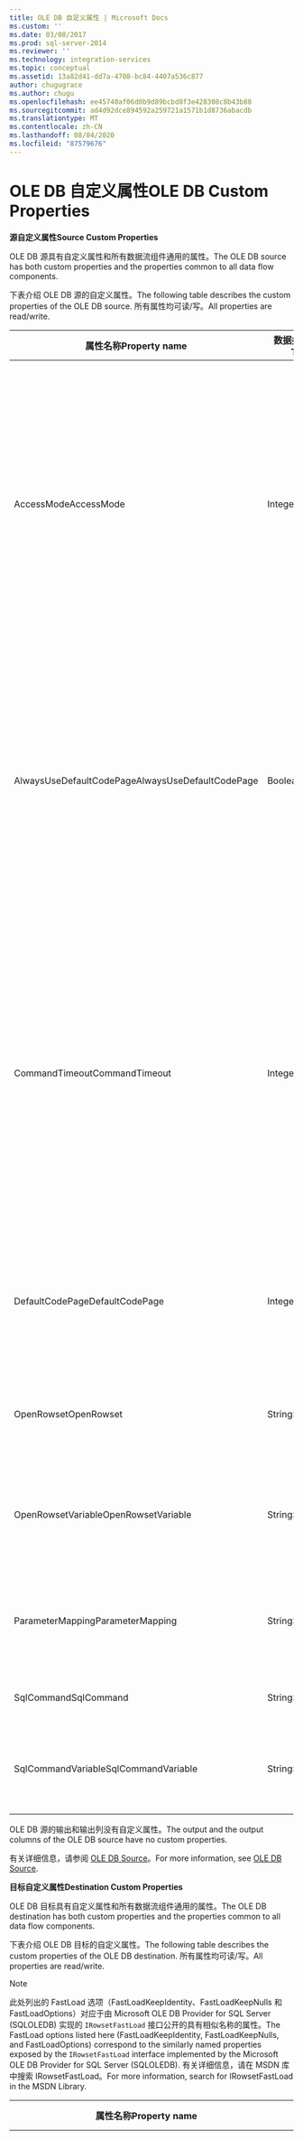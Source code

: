 ```yaml
---
title: OLE DB 自定义属性 | Microsoft Docs
ms.custom: ''
ms.date: 03/08/2017
ms.prod: sql-server-2014
ms.reviewer: ''
ms.technology: integration-services
ms.topic: conceptual
ms.assetid: 13a82d41-dd7a-4708-bc84-4407a536c877
author: chugugrace
ms.author: chugu
ms.openlocfilehash: ee45740af06d0b9d89bcbd8f3e428308c8b43b88
ms.sourcegitcommit: ad4d92dce894592a259721a1571b1d8736abacdb
ms.translationtype: MT
ms.contentlocale: zh-CN
ms.lasthandoff: 08/04/2020
ms.locfileid: "87579676"
---
```

# <a name="ole-db-custom-properties"></a><span data-ttu-id="b47be-102">OLE DB 自定义属性</span><span class="sxs-lookup"><span data-stu-id="b47be-102">OLE DB Custom Properties</span></span>
  <span data-ttu-id="b47be-103">**源自定义属性**</span><span class="sxs-lookup"><span data-stu-id="b47be-103">**Source Custom Properties**</span></span>  
  
 <span data-ttu-id="b47be-104">OLE DB 源具有自定义属性和所有数据流组件通用的属性。</span><span class="sxs-lookup"><span data-stu-id="b47be-104">The OLE DB source has both custom properties and the properties common to all data flow components.</span></span>  
  
 <span data-ttu-id="b47be-105">下表介绍 OLE DB 源的自定义属性。</span><span class="sxs-lookup"><span data-stu-id="b47be-105">The following table describes the custom properties of the OLE DB source.</span></span> <span data-ttu-id="b47be-106">所有属性均可读/写。</span><span class="sxs-lookup"><span data-stu-id="b47be-106">All properties are read/write.</span></span>  
  
|<span data-ttu-id="b47be-107">属性名称</span><span class="sxs-lookup"><span data-stu-id="b47be-107">Property name</span></span>|<span data-ttu-id="b47be-108">数据类型</span><span class="sxs-lookup"><span data-stu-id="b47be-108">Data Type</span></span>|<span data-ttu-id="b47be-109">说明</span><span class="sxs-lookup"><span data-stu-id="b47be-109">Description</span></span>|  
|-------------------|---------------|-----------------|  
|<span data-ttu-id="b47be-110">AccessMode</span><span class="sxs-lookup"><span data-stu-id="b47be-110">AccessMode</span></span>|<span data-ttu-id="b47be-111">Integer</span><span class="sxs-lookup"><span data-stu-id="b47be-111">Integer</span></span>|<span data-ttu-id="b47be-112">用来访问数据库的模式。</span><span class="sxs-lookup"><span data-stu-id="b47be-112">The mode used to access the database.</span></span> <span data-ttu-id="b47be-113">可能的值为 "**打开行集**"、"**从变量打开行集**"、 `SQL Command` 和 "来自变量的**SQL 命令**"</span><span class="sxs-lookup"><span data-stu-id="b47be-113">The possible values are **Open Rowset**, **Open Rowset from Variable**, `SQL Command`, and **SQL Command from Variable**.</span></span> <span data-ttu-id="b47be-114">默认值为 **“打开行集”** 。</span><span class="sxs-lookup"><span data-stu-id="b47be-114">The default value is **Open Rowset**.</span></span>|  
|<span data-ttu-id="b47be-115">AlwaysUseDefaultCodePage</span><span class="sxs-lookup"><span data-stu-id="b47be-115">AlwaysUseDefaultCodePage</span></span>|<span data-ttu-id="b47be-116">Boolean</span><span class="sxs-lookup"><span data-stu-id="b47be-116">Boolean</span></span>|<span data-ttu-id="b47be-117">一个值，指示是使用每列的 `DefaultCodePage` 属性的值，还是尝试从每列的区域设置中派生代码页。</span><span class="sxs-lookup"><span data-stu-id="b47be-117">A value that indicates whether to use the value of the `DefaultCodePage` property for each column, or to try to derive the codepage from each column's locale.</span></span> <span data-ttu-id="b47be-118">此属性的默认值为 `False`。</span><span class="sxs-lookup"><span data-stu-id="b47be-118">The default value of this property is `False`.</span></span>|  
|<span data-ttu-id="b47be-119">CommandTimeout</span><span class="sxs-lookup"><span data-stu-id="b47be-119">CommandTimeout</span></span>|<span data-ttu-id="b47be-120">Integer</span><span class="sxs-lookup"><span data-stu-id="b47be-120">Integer</span></span>|<span data-ttu-id="b47be-121">命令超时之前的秒数。如果值为 0，则表示无限期超时。</span><span class="sxs-lookup"><span data-stu-id="b47be-121">The number of seconds before a command times out. A value of 0 indicates an infinite time-out.</span></span><br /><br /> <span data-ttu-id="b47be-122">注意：此属性未在 OLE DB 源编辑器中提供，但可以使用“高级编辑器”进行设置   。</span><span class="sxs-lookup"><span data-stu-id="b47be-122">Note: This property is not available in the **OLE DB Source Editor**, but can be set by using the **Advanced Editor**.</span></span>|  
|<span data-ttu-id="b47be-123">DefaultCodePage</span><span class="sxs-lookup"><span data-stu-id="b47be-123">DefaultCodePage</span></span>|<span data-ttu-id="b47be-124">Integer</span><span class="sxs-lookup"><span data-stu-id="b47be-124">Integer</span></span>|<span data-ttu-id="b47be-125">当无法从数据源使用代码页信息时所使用的代码页。</span><span class="sxs-lookup"><span data-stu-id="b47be-125">The code page to use when code page information is unavailable from the data source.</span></span>|  
|<span data-ttu-id="b47be-126">OpenRowset</span><span class="sxs-lookup"><span data-stu-id="b47be-126">OpenRowset</span></span>|<span data-ttu-id="b47be-127">String</span><span class="sxs-lookup"><span data-stu-id="b47be-127">String</span></span>|<span data-ttu-id="b47be-128">用来打开行集的数据库对象的名称。</span><span class="sxs-lookup"><span data-stu-id="b47be-128">The name of the database object that is used to open a rowset.</span></span>|  
|<span data-ttu-id="b47be-129">OpenRowsetVariable</span><span class="sxs-lookup"><span data-stu-id="b47be-129">OpenRowsetVariable</span></span>|<span data-ttu-id="b47be-130">String</span><span class="sxs-lookup"><span data-stu-id="b47be-130">String</span></span>|<span data-ttu-id="b47be-131">该变量包含用来打开行集的数据库对象的名称。</span><span class="sxs-lookup"><span data-stu-id="b47be-131">The variable that contains the name of the database object that is used to open a rowset.</span></span>|  
|<span data-ttu-id="b47be-132">ParameterMapping</span><span class="sxs-lookup"><span data-stu-id="b47be-132">ParameterMapping</span></span>|<span data-ttu-id="b47be-133">String</span><span class="sxs-lookup"><span data-stu-id="b47be-133">String</span></span>|<span data-ttu-id="b47be-134">从 SQL 命令中的参数到变量的映射。</span><span class="sxs-lookup"><span data-stu-id="b47be-134">The mapping from parameters in the SQL command to variables.</span></span>|  
|<span data-ttu-id="b47be-135">SqlCommand</span><span class="sxs-lookup"><span data-stu-id="b47be-135">SqlCommand</span></span>|<span data-ttu-id="b47be-136">String</span><span class="sxs-lookup"><span data-stu-id="b47be-136">String</span></span>|<span data-ttu-id="b47be-137">要执行的 SQL 命令。</span><span class="sxs-lookup"><span data-stu-id="b47be-137">The SQL command to be executed.</span></span>|  
|<span data-ttu-id="b47be-138">SqlCommandVariable</span><span class="sxs-lookup"><span data-stu-id="b47be-138">SqlCommandVariable</span></span>|<span data-ttu-id="b47be-139">String</span><span class="sxs-lookup"><span data-stu-id="b47be-139">String</span></span>|<span data-ttu-id="b47be-140">包含要执行的 SQL 命令的变量。</span><span class="sxs-lookup"><span data-stu-id="b47be-140">The variable that contains the SQL command to be executed.</span></span>|  
  
 <span data-ttu-id="b47be-141">OLE DB 源的输出和输出列没有自定义属性。</span><span class="sxs-lookup"><span data-stu-id="b47be-141">The output and the output columns of the OLE DB source have no custom properties.</span></span>  
  
 <span data-ttu-id="b47be-142">有关详细信息，请参阅 [OLE DB Source](ole-db-source.md)。</span><span class="sxs-lookup"><span data-stu-id="b47be-142">For more information, see [OLE DB Source](ole-db-source.md).</span></span>  
  
 <span data-ttu-id="b47be-143">**目标自定义属性**</span><span class="sxs-lookup"><span data-stu-id="b47be-143">**Destination Custom Properties**</span></span>  
  
 <span data-ttu-id="b47be-144">OLE DB 目标具有自定义属性和所有数据流组件通用的属性。</span><span class="sxs-lookup"><span data-stu-id="b47be-144">The OLE DB destination has both custom properties and the properties common to all data flow components.</span></span>  
  
 <span data-ttu-id="b47be-145">下表介绍 OLE DB 目标的自定义属性。</span><span class="sxs-lookup"><span data-stu-id="b47be-145">The following table describes the custom properties of the OLE DB destination.</span></span> <span data-ttu-id="b47be-146">所有属性均可读/写。</span><span class="sxs-lookup"><span data-stu-id="b47be-146">All properties are read/write.</span></span>  
  
> [!NOTE]  
>  <span data-ttu-id="b47be-147">此处列出的 FastLoad 选项（FastLoadKeepIdentity、FastLoadKeepNulls 和 FastLoadOptions）对应于由 Microsoft OLE DB Provider for SQL Server (SQLOLEDB) 实现的 `IRowsetFastLoad` 接口公开的具有相似名称的属性。</span><span class="sxs-lookup"><span data-stu-id="b47be-147">The FastLoad options listed here (FastLoadKeepIdentity, FastLoadKeepNulls, and FastLoadOptions) correspond to the similarly named properties exposed by the `IRowsetFastLoad` interface implemented by the Microsoft OLE DB Provider for SQL Server (SQLOLEDB).</span></span> <span data-ttu-id="b47be-148">有关详细信息，请在 MSDN 库中搜索 IRowsetFastLoad。</span><span class="sxs-lookup"><span data-stu-id="b47be-148">For more information, search for IRowsetFastLoad in the MSDN Library.</span></span>  
  
|<span data-ttu-id="b47be-149">属性名称</span><span class="sxs-lookup"><span data-stu-id="b47be-149">Property name</span></span>|<span data-ttu-id="b47be-150">数据类型</span><span class="sxs-lookup"><span data-stu-id="b47be-150">Data Type</span></span>|<span data-ttu-id="b47be-151">说明</span><span class="sxs-lookup"><span data-stu-id="b47be-151">Description</span></span>|  
|-------------------|---------------|-----------------|  
|<span data-ttu-id="b47be-152">AccessMode</span><span class="sxs-lookup"><span data-stu-id="b47be-152">AccessMode</span></span>|<span data-ttu-id="b47be-153">Integer（枚举）</span><span class="sxs-lookup"><span data-stu-id="b47be-153">Integer (enumeration)</span></span>|<span data-ttu-id="b47be-154">一个指定目标如何访问其目标数据库的值。</span><span class="sxs-lookup"><span data-stu-id="b47be-154">A value that specifies how the destination access its destination database.</span></span><br /><br /> <span data-ttu-id="b47be-155">此属性可以具有下列值之一：</span><span class="sxs-lookup"><span data-stu-id="b47be-155">This property can have one of the following values:</span></span><br /><br /> <span data-ttu-id="b47be-156">`OpenRowset` (0) ：提供表或视图的名称。</span><span class="sxs-lookup"><span data-stu-id="b47be-156">`OpenRowset` (0): You provide the name of a table or view.</span></span><br /><span data-ttu-id="b47be-157">`OpenRowset from Variable` (1) ：提供包含表或视图名称的变量的名称。</span><span class="sxs-lookup"><span data-stu-id="b47be-157">`OpenRowset from Variable` (1): You provide the name of a variable that contains the name of a table or view.</span></span><br /><span data-ttu-id="b47be-158">`OpenRowset Using Fastload` (3) ：提供表或视图的名称。</span><span class="sxs-lookup"><span data-stu-id="b47be-158">`OpenRowset Using Fastload` (3): You provide the name of a table or view.</span></span><br /><span data-ttu-id="b47be-159">`OpenRowset Using Fastload from Variable` (4) ：提供包含表或视图名称的变量的名称。</span><span class="sxs-lookup"><span data-stu-id="b47be-159">`OpenRowset Using Fastload from Variable` (4): You provide the name of a variable that contains the name of a table or view.</span></span><br /><span data-ttu-id="b47be-160">`SQL Command` (2) ：提供 SQL 语句。</span><span class="sxs-lookup"><span data-stu-id="b47be-160">`SQL Command` (2): You provide a SQL statement.</span></span>|  
|<span data-ttu-id="b47be-161">AlwaysUseDefaultCodePage</span><span class="sxs-lookup"><span data-stu-id="b47be-161">AlwaysUseDefaultCodePage</span></span>|<span data-ttu-id="b47be-162">Boolean</span><span class="sxs-lookup"><span data-stu-id="b47be-162">Boolean</span></span>|<span data-ttu-id="b47be-163">一个值，指示是使用每列的 `DefaultCodePage` 属性的值，还是尝试从每列的区域设置中派生代码页。</span><span class="sxs-lookup"><span data-stu-id="b47be-163">A value that indicates whether to use the value of the `DefaultCodePage` property for each column, or to try to derive the codepage from each column's locale.</span></span> <span data-ttu-id="b47be-164">此属性的默认值为 `False`。</span><span class="sxs-lookup"><span data-stu-id="b47be-164">The default value of this property is `False`.</span></span>|  
|<span data-ttu-id="b47be-165">CommandTimeout</span><span class="sxs-lookup"><span data-stu-id="b47be-165">CommandTimeout</span></span>|<span data-ttu-id="b47be-166">Integer</span><span class="sxs-lookup"><span data-stu-id="b47be-166">Integer</span></span>|<span data-ttu-id="b47be-167">SQL 命令在超时前可以运行的最大秒数。如果值为 0，则表示不限制时间。</span><span class="sxs-lookup"><span data-stu-id="b47be-167">The maximum number of seconds that the SQL command can run before timing out. A value of 0 indicates an infinite time.</span></span> <span data-ttu-id="b47be-168">此属性的默认值为 0。</span><span class="sxs-lookup"><span data-stu-id="b47be-168">The default value of this property is 0.</span></span><br /><br /> <span data-ttu-id="b47be-169">注意：此属性未在 OLE DB 目标编辑器中提供，但可以使用“高级编辑器”进行设置   。</span><span class="sxs-lookup"><span data-stu-id="b47be-169">Note: This property is not available in the **OLE DB Destination Editor**, but can be set by using the **Advanced Editor**.</span></span>|  
|<span data-ttu-id="b47be-170">DefaultCodePage</span><span class="sxs-lookup"><span data-stu-id="b47be-170">DefaultCodePage</span></span>|<span data-ttu-id="b47be-171">Integer</span><span class="sxs-lookup"><span data-stu-id="b47be-171">Integer</span></span>|<span data-ttu-id="b47be-172">与 OLE DB 目标关联的默认代码页。</span><span class="sxs-lookup"><span data-stu-id="b47be-172">The default codepage associated with the OLE DB destination.</span></span>|  
|<span data-ttu-id="b47be-173">FastLoadKeepIdentity</span><span class="sxs-lookup"><span data-stu-id="b47be-173">FastLoadKeepIdentity</span></span>|<span data-ttu-id="b47be-174">Boolean</span><span class="sxs-lookup"><span data-stu-id="b47be-174">Boolean</span></span>|<span data-ttu-id="b47be-175">该值指定加载数据时是否复制标识值。</span><span class="sxs-lookup"><span data-stu-id="b47be-175">A value that specifies whether to copy identity values when data is loaded.</span></span> <span data-ttu-id="b47be-176">此属性仅对其中一个快速加载选项可用。</span><span class="sxs-lookup"><span data-stu-id="b47be-176">This property is available only with one of the fast load options.</span></span> <span data-ttu-id="b47be-177">此属性的默认值为 `False`。</span><span class="sxs-lookup"><span data-stu-id="b47be-177">The default value of this property is `False`.</span></span> <span data-ttu-id="b47be-178">此属性对应于 OLE DB 的[IRowsetFastLoad &#40;OLE DB&#41;](../../relational-databases/native-client-ole-db-interfaces/irowsetfastload-ole-db.md)属性 `SSPROP_FASTLOADKEEPIDENTITY` 。</span><span class="sxs-lookup"><span data-stu-id="b47be-178">This property corresponds to the OLE DB [IRowsetFastLoad &#40;OLE DB&#41;](../../relational-databases/native-client-ole-db-interfaces/irowsetfastload-ole-db.md) property `SSPROP_FASTLOADKEEPIDENTITY`.</span></span>|  
|<span data-ttu-id="b47be-179">FastLoadKeepNulls</span><span class="sxs-lookup"><span data-stu-id="b47be-179">FastLoadKeepNulls</span></span>|<span data-ttu-id="b47be-180">Boolean</span><span class="sxs-lookup"><span data-stu-id="b47be-180">Boolean</span></span>|<span data-ttu-id="b47be-181">一个值，指定加载数据时是否复制 Null 值。</span><span class="sxs-lookup"><span data-stu-id="b47be-181">A value that specifies whether to copy Null values when data is loaded.</span></span> <span data-ttu-id="b47be-182">此属性仅对其中一个快速加载选项可用。</span><span class="sxs-lookup"><span data-stu-id="b47be-182">This property is available only with one of the fast load options.</span></span> <span data-ttu-id="b47be-183">此属性的默认值为 `False`。</span><span class="sxs-lookup"><span data-stu-id="b47be-183">The default value of this property is `False`.</span></span> <span data-ttu-id="b47be-184">此属性对应于 OLE DB 的[IRowsetFastLoad &#40;OLE DB&#41;](../../relational-databases/native-client-ole-db-interfaces/irowsetfastload-ole-db.md)属性 `SSPROP_FASTLOADKEEPNULLS` 。</span><span class="sxs-lookup"><span data-stu-id="b47be-184">This property corresponds to the OLE DB [IRowsetFastLoad &#40;OLE DB&#41;](../../relational-databases/native-client-ole-db-interfaces/irowsetfastload-ole-db.md) property `SSPROP_FASTLOADKEEPNULLS`.</span></span>|  
|<span data-ttu-id="b47be-185">FastLoadMaxInsertCommitSize</span><span class="sxs-lookup"><span data-stu-id="b47be-185">FastLoadMaxInsertCommitSize</span></span>|<span data-ttu-id="b47be-186">Integer</span><span class="sxs-lookup"><span data-stu-id="b47be-186">Integer</span></span>|<span data-ttu-id="b47be-187">一个值，指定 OLE DB 目标在快速加载操作期间尝试提交的批大小。</span><span class="sxs-lookup"><span data-stu-id="b47be-187">A value that specifies the batch size that the OLE DB destination tries to commit during fast load operations.</span></span> <span data-ttu-id="b47be-188">默认值 **0**指示处理所有的行后的单个提交操作。</span><span class="sxs-lookup"><span data-stu-id="b47be-188">The default value, **0**, indicates a single commit operation after all rows are processed.</span></span>|  
|<span data-ttu-id="b47be-189">FastLoadOptions</span><span class="sxs-lookup"><span data-stu-id="b47be-189">FastLoadOptions</span></span>|<span data-ttu-id="b47be-190">String</span><span class="sxs-lookup"><span data-stu-id="b47be-190">String</span></span>|<span data-ttu-id="b47be-191">快速加载选项的集合。</span><span class="sxs-lookup"><span data-stu-id="b47be-191">A collection of fast load options.</span></span> <span data-ttu-id="b47be-192">快速加载选项包括锁定表和检查约束。</span><span class="sxs-lookup"><span data-stu-id="b47be-192">The fast load options include the locking of tables and the checking of constraints.</span></span> <span data-ttu-id="b47be-193">可以指定其中的一个，或同时指定两个，或不指定其中的任何一个。</span><span class="sxs-lookup"><span data-stu-id="b47be-193">You can specify one, both, or neither.</span></span> <span data-ttu-id="b47be-194">此属性对应于 OLE DB IRowsetFastLoad 属性 `SSPROP_FASTLOADOPTIONS` ，并接受字符串选项，例如 `CHECK_CONSTRAINTS` 和 `TABLOCK` 。</span><span class="sxs-lookup"><span data-stu-id="b47be-194">This property corresponds to the OLE DB IRowsetFastLoad property `SSPROP_FASTLOADOPTIONS` and accepts string options such as `CHECK_CONSTRAINTS` and `TABLOCK`.</span></span><br /><br /> <span data-ttu-id="b47be-195">注意：此属性的某些选项未在 Excel 目标编辑器  中提供，但可以使用“高级编辑器”  进行设置。</span><span class="sxs-lookup"><span data-stu-id="b47be-195">Note: Some options for this property are not available in the **Excel Destination Editor**, but can be set by using the **Advanced Editor**.</span></span>|  
|<span data-ttu-id="b47be-196">OpenRowset</span><span class="sxs-lookup"><span data-stu-id="b47be-196">OpenRowset</span></span>|<span data-ttu-id="b47be-197">String</span><span class="sxs-lookup"><span data-stu-id="b47be-197">String</span></span>|<span data-ttu-id="b47be-198">当 AccessMode 为时 `OpenRowset` ，OLE DB 目标访问的表或视图的名称。</span><span class="sxs-lookup"><span data-stu-id="b47be-198">When AccessMode is `OpenRowset`, the name of the table or view that the OLE DB destination accesses.</span></span>|  
|<span data-ttu-id="b47be-199">OpenRowsetVariable</span><span class="sxs-lookup"><span data-stu-id="b47be-199">OpenRowsetVariable</span></span>|<span data-ttu-id="b47be-200">String</span><span class="sxs-lookup"><span data-stu-id="b47be-200">String</span></span>|<span data-ttu-id="b47be-201">当 AccessMode 为时 `OpenRowset from Variable` ，为包含 OLE DB 目标访问的表或视图名称的变量的名称。</span><span class="sxs-lookup"><span data-stu-id="b47be-201">When AccessMode is `OpenRowset from Variable`, the name of the variable that contains the name of the table or view that the OLE DB destination accesses.</span></span>|  
|<span data-ttu-id="b47be-202">SqlCommand</span><span class="sxs-lookup"><span data-stu-id="b47be-202">SqlCommand</span></span>|<span data-ttu-id="b47be-203">String</span><span class="sxs-lookup"><span data-stu-id="b47be-203">String</span></span>|<span data-ttu-id="b47be-204">当 AccessMode 为时 `SQL Command` ，OLE DB 目标用来指定数据的目标列的 transact-sql 语句。</span><span class="sxs-lookup"><span data-stu-id="b47be-204">When AccessMode is `SQL Command`, the Transact-SQL statement that the OLE DB destination uses to specify the destination columns for the data.</span></span>|  
  
 <span data-ttu-id="b47be-205">OLE DB 目标的输入和输入列没有自定义属性。</span><span class="sxs-lookup"><span data-stu-id="b47be-205">The input and the input columns of the OLE DB destination have no custom properties.</span></span>  
  
 <span data-ttu-id="b47be-206">有关详细信息，请参阅 [OLE DB Destination](ole-db-destination.md)。</span><span class="sxs-lookup"><span data-stu-id="b47be-206">For more information, see [OLE DB Destination](ole-db-destination.md).</span></span>  
  
## <a name="see-also"></a><span data-ttu-id="b47be-207">另请参阅</span><span class="sxs-lookup"><span data-stu-id="b47be-207">See Also</span></span>  
 [<span data-ttu-id="b47be-208">Common Properties</span><span class="sxs-lookup"><span data-stu-id="b47be-208">Common Properties</span></span>](../common-properties.md)  
  
  
